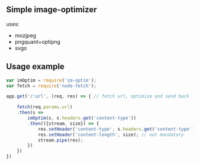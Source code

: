 ## Simple image-optimizer

uses:
 - mozjpeg
 - pngquant+optipng
 - svgo


## Usage example

```js
var imOptim = require('im-optim');
var fetch = require('node-fetch');

app.get('/:url', (req, res) => { // fetch url, optimize and send back

	fetch(req.params.url)
	.then(s => 
		imOptim(s, s.headers.get('content-type'))
		.then(({stream, size}) => {
			res.setHeader('content-type', s.headers.get('content-type'));
			res.setHeader('content-length', size); // not mandatory
			stream.pipe(res);
		})
	})
})

```